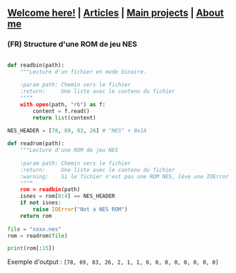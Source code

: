 ## [Welcome here!](https://vpenando.github.io) | [Articles](https://vpenando.github.io/articles.html) | [Main projects](https://vpenando.github.io/projects.html) | [About me](https://vpenando.github.io/about.html)

### (FR) Structure d'une ROM de jeu NES


```py

def readbin(path):
    """Lecture d'un fichier en mode binaire.
    
    :param path: Chemin vers le fichier
    :return:     Une liste avec le contenu du fichier
    """"
    with open(path, "rb") as f:
        content = f.read()
        return list(content)
	
NES_HEADER = [78, 69, 83, 26] # "NES" + 0x1A

def readrom(path):
    """Lecture d'une ROM de jeu NES
    
    :param path: Chemin vers le fichier
    :return:     Une liste avec le contenu du fichier
    :warning:    Si le fichier n'est pas une ROM NES, lève une IOError
    """"
    rom = readbin(path)
    isnes = rom[0:4] == NES_HEADER
    if not isnes:
    	raise IOError("Not a NES ROM")
    return rom
    
file = "xxxx.nes"
rom = readrom(file)

print(rom[:15])
```

Exemple d'output : `[78, 69, 83, 26, 2, 1, 1, 0, 0, 0, 0, 0, 0, 0, 0]`
